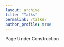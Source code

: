 ```yaml
---
layout: archive
title: "Talks"
permalink: /talks/
author_profile: true
---
```


Page Under Construction




